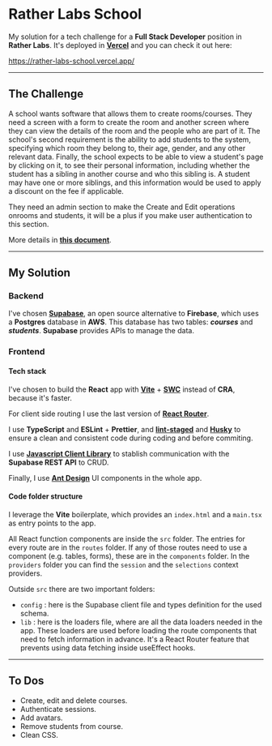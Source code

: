 # **Rather Labs School**

My solution for a tech challenge for a **Full Stack Developer** position in **Rather Labs**. It's deployed in [**Vercel**](https://vercel.com/) and you can check it out here:

https://rather-labs-school.vercel.app/

---

## **The Challenge**

A school wants software that allows them to create rooms/courses. They need a screen with a form to create the room and another screen where they can view the details of the room and the people who are part of it. The school's second requirement is the ability to add students to the system, specifying which room they belong to, their age, gender, and any other relevant data. Finally, the school expects to be able to view a student's page by clicking on it, to see their personal information, including whether the student has a sibling in another course and who this sibling is. A student may have one or more siblings, and this information would be used to
apply a discount on the fee if applicable.

They need an admin section to make the Create and Edit operations onrooms and students, it will be a plus if you make user authentication to this section.

More details in [**this document**](/documents/Challenge%20Tanzania%20JS.pdf).

---

## **My Solution**

### **Backend**

I've chosen [**Supabase**](https://supabase.com/), an open source alternative to **Firebase**, which uses a **Postgres** database in **AWS**. This database has two tables: **_courses_** and **_students_**. **Supabase** provides APIs to manage the data.

### **Frontend**

#### **Tech stack**

I've chosen to build the **React** app with [**Vite**](https://vitejs.dev/) + [**SWC**](https://swc.rs/) instead of **CRA**, because it's faster.

For client side routing I use the last version of [**React Router**](https://reactrouter.com/en/main).

I use **TypeScript** and **ESLint** + **Prettier**, and [**lint-staged**](https://github.com/okonet/lint-staged#readme) and [**Husky**](https://typicode.github.io/husky/#/) to ensure a clean and consistent code during coding and before commiting.

I use [**Javascript Client Library**](https://supabase.com/docs/reference/javascript/introduction) to stablish communication with the **Supabase REST API** to CRUD.

Finally, I use [**Ant Design**](https://ant.design/) UI components in the whole app.

#### **Code folder structure**

I leverage the **Vite** boilerplate, which provides an `index.html` and a `main.tsx` as entry points to the app.

All React function components are inside the `src` folder. The entries for every route are in the `routes` folder. If any of those routes need to use a component (e.g. tables, forms), these are in the `components` folder. In the `providers` folder you can find the `session` and the `selections` context providers.

Outside `src` there are two important folders:

- `config` : here is the Supabase client file and types definition for the used schema.
- `lib` : here is the loaders file, where are all the data loaders needed in the app. These loaders are used before loading the route components that need to fetch information in advance. It's a React Router feature that prevents using data fetching inside useEffect hooks.

---

## **To Dos**

- Create, edit and delete courses.
- Authenticate sessions.
- Add avatars.
- Remove students from course.
- Clean CSS.
